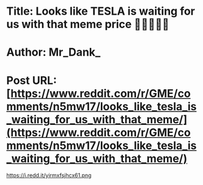 # Title: Looks like TESLA is waiting for us with that meme price 🚀🚀🚀💎🙌
# Author: Mr_Dank_
# Post URL: [https://www.reddit.com/r/GME/comments/n5mw17/looks_like_tesla_is_waiting_for_us_with_that_meme/](https://www.reddit.com/r/GME/comments/n5mw17/looks_like_tesla_is_waiting_for_us_with_that_meme/)


https://i.redd.it/yirmxfsjhcx61.png